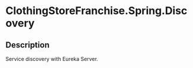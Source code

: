 # ClothingStoreFranchise.Spring.Discovery

**Description**
----------------

Service discovery with Eureka Server.


